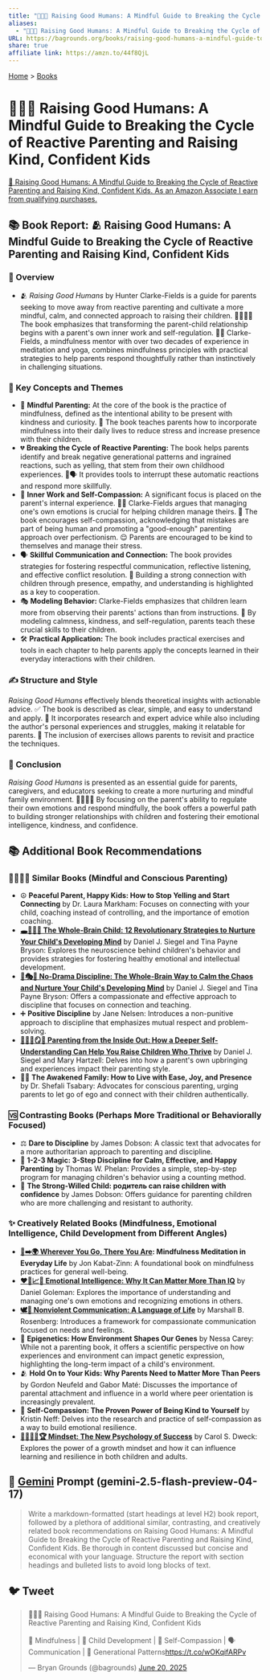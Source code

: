 ```yaml
---
title: "🌱👼🏼 Raising Good Humans: A Mindful Guide to Breaking the Cycle of Reactive Parenting and Raising Kind, Confident Kids"
aliases:
  - "🌱👼🏼 Raising Good Humans: A Mindful Guide to Breaking the Cycle of Reactive Parenting and Raising Kind, Confident Kids"
URL: https://bagrounds.org/books/raising-good-humans-a-mindful-guide-to-breaking-the-cycle-of-reactive-parenting-and-raising-kind-confident-kids
share: true
affiliate link: https://amzn.to/44f8QjL
---
```

[Home](../index.md) > [Books](./index.md)  
# 🌱👼🏼 Raising Good Humans: A Mindful Guide to Breaking the Cycle of Reactive Parenting and Raising Kind, Confident Kids  
[🛒 Raising Good Humans: A Mindful Guide to Breaking the Cycle of Reactive Parenting and Raising Kind, Confident Kids. As an Amazon Associate I earn from qualifying purchases.](https://amzn.to/44f8QjL)  
  
## 📚 Book Report: 🫂 Raising Good Humans: A Mindful Guide to Breaking the Cycle of Reactive Parenting and Raising Kind, Confident Kids  
  
### 📖 Overview  
  
* 🫂 *Raising Good Humans* by Hunter Clarke-Fields is a guide for parents seeking to move away from reactive parenting and cultivate a more mindful, calm, and connected approach to raising their children. 👨‍👩‍👧‍👦 The book emphasizes that transforming the parent-child relationship begins with a parent's own inner work and self-regulation. 🧘‍♀️ Clarke-Fields, a mindfulness mentor with over two decades of experience in meditation and yoga, combines mindfulness principles with practical strategies to help parents respond thoughtfully rather than instinctively in challenging situations.  
  
### 🔑 Key Concepts and Themes  
  
* 🧠 **Mindful Parenting:** At the core of the book is the practice of mindfulness, defined as the intentional ability to be present with kindness and curiosity. 🙏 The book teaches parents how to incorporate mindfulness into their daily lives to reduce stress and increase presence with their children.  
* 💔 **Breaking the Cycle of Reactive Parenting:** The book helps parents identify and break negative generational patterns and ingrained reactions, such as yelling, that stem from their own childhood experiences. 🚫🗣️ It provides tools to interrupt these automatic reactions and respond more skillfully.  
* 💖 **Inner Work and Self-Compassion:** A significant focus is placed on the parent's internal experience. 🧘‍♀️ Clarke-Fields argues that managing one's own emotions is crucial for helping children manage theirs. 🥰 The book encourages self-compassion, acknowledging that mistakes are part of being human and promoting a "good-enough" parenting approach over perfectionism. 😌 Parents are encouraged to be kind to themselves and manage their stress.  
* 🗣️ **Skillful Communication and Connection:** The book provides strategies for fostering respectful communication, reflective listening, and effective conflict resolution. 🤝 Building a strong connection with children through presence, empathy, and understanding is highlighted as a key to cooperation.  
* 🎭 **Modeling Behavior:** Clarke-Fields emphasizes that children learn more from observing their parents' actions than from instructions. 🌟 By modeling calmness, kindness, and self-regulation, parents teach these crucial skills to their children.  
* 🛠️ **Practical Application:** The book includes practical exercises and tools in each chapter to help parents apply the concepts learned in their everyday interactions with their children.  
  
### ✍️ Structure and Style  
  
*Raising Good Humans* effectively blends theoretical insights with actionable advice. ✅ The book is described as clear, simple, and easy to understand and apply. 🔬 It incorporates research and expert advice while also including the author's personal experiences and struggles, making it relatable for parents. 🔄 The inclusion of exercises allows parents to revisit and practice the techniques.  
  
### 🎯 Conclusion  
  
*Raising Good Humans* is presented as an essential guide for parents, caregivers, and educators seeking to create a more nurturing and mindful family environment. 👨‍👩‍👧‍👦 By focusing on the parent's ability to regulate their own emotions and respond mindfully, the book offers a powerful path to building stronger relationships with children and fostering their emotional intelligence, kindness, and confidence.  
  
## 📚 Additional Book Recommendations  
  
### 👨‍👩‍👧‍👦 Similar Books (Mindful and Conscious Parenting)  
  
* ☮️ **Peaceful Parent, Happy Kids: How to Stop Yelling and Start Connecting** by Dr. Laura Markham: Focuses on connecting with your child, coaching instead of controlling, and the importance of emotion coaching.  
* **[🕳️🧠👶🏽 The Whole-Brain Child: 12 Revolutionary Strategies to Nurture Your Child's Developing Mind](./the-whole-brain-child.md)** by Daniel J. Siegel and Tina Payne Bryson: Explores the neuroscience behind children's behavior and provides strategies for fostering healthy emotional and intellectual development.  
* **[🚫🎭🧠 No-Drama Discipline: The Whole-Brain Way to Calm the Chaos and Nurture Your Child's Developing Mind](./no-drama-discipline.md)** by Daniel J. Siegel and Tina Payne Bryson: Offers a compassionate and effective approach to discipline that focuses on connection and teaching.  
* ➕ **Positive Discipline** by Jane Nelsen: Introduces a non-punitive approach to discipline that emphasizes mutual respect and problem-solving.  
* **[🤱🏼🤿🪞🌱 Parenting from the Inside Out: How a Deeper Self-Understanding Can Help You Raise Children Who Thrive](./parenting-from-the-inside-out-how-a-deeper-self-understanding-can-help-you-raise-children-who-thrive.md)** by Daniel J. Siegel and Mary Hartzell: Delves into how a parent's own upbringing and experiences impact their parenting style.  
* 🧘‍♀️ **The Awakened Family: How to Live with Ease, Joy, and Presence** by Dr. Shefali Tsabary: Advocates for conscious parenting, urging parents to let go of ego and connect with their children authentically.  
  
### 🆚 Contrasting Books (Perhaps More Traditional or Behaviorally Focused)  
  
* ⚖️ **Dare to Discipline** by James Dobson: A classic text that advocates for a more authoritarian approach to parenting and discipline.  
* 🔢 **1-2-3 Magic: 3-Step Discipline for Calm, Effective, and Happy Parenting** by Thomas W. Phelan: Provides a simple, step-by-step program for managing children's behavior using a counting method.  
* 💪 **The Strong-Willed Child: родитель can raise children with confidence** by James Dobson: Offers guidance for parenting children who are more challenging and resistant to authority.  
  
### ✨ Creatively Related Books (Mindfulness, Emotional Intelligence, Child Development from Different Angles)  
  
* **[👣➡️🌍 Wherever You Go, There You Are](./wherever-you-go-there-you-are.md): Mindfulness Meditation in Everyday Life** by Jon Kabat-Zinn: A foundational book on mindfulness practices for general well-being.  
* **[❤️🧠📈🤔 Emotional Intelligence: Why It Can Matter More Than IQ](./emotional-intelligence.md)** by Daniel Goleman: Explores the importance of understanding and managing one's own emotions and recognizing emotions in others.  
* **[🕊️🤝 Nonviolent Communication: A Language of Life](./nonviolent-communication.md)** by Marshall B. Rosenberg: Introduces a framework for compassionate communication focused on needs and feelings.  
* 🧬 **Epigenetics: How Environment Shapes Our Genes** by Nessa Carey: While not a parenting book, it offers a scientific perspective on how experiences and environment can impact genetic expression, highlighting the long-term impact of a child's environment.  
* 🫂 **Hold On to Your Kids: Why Parents Need to Matter More Than Peers** by Gordon Neufeld and Gabor Maté: Discusses the importance of parental attachment and influence in a world where peer orientation is increasingly prevalent.  
* 💖 **Self-Compassion: The Proven Power of Being Kind to Yourself** by Kristin Neff: Delves into the research and practice of self-compassion as a way to build emotional resilience.  
* **[🌱🧘🏼‍♀️🏆 Mindset: The New Psychology of Success](./mindset.md)** by Carol S. Dweck: Explores the power of a growth mindset and how it can influence learning and resilience in both children and adults.  
  
## 💬 [Gemini](../software/gemini.md) Prompt (gemini-2.5-flash-preview-04-17)  
> Write a markdown-formatted (start headings at level H2) book report, followed by a plethora of additional similar, contrasting, and creatively related book recommendations on Raising Good Humans: A Mindful Guide to Breaking the Cycle of Reactive Parenting and Raising Kind, Confident Kids. Be thorough in content discussed but concise and economical with your language. Structure the report with section headings and bulleted lists to avoid long blocks of text.  
  
## 🐦 Tweet  
<blockquote class="twitter-tweet" data-theme="dark"><p lang="en" dir="ltr">🌱👼🏼 Raising Good Humans: A Mindful Guide to Breaking the Cycle of Reactive Parenting and Raising Kind, Confident Kids<br><br>🧘 Mindfulness | 👶 Child Development | 💖 Self-Compassion | 🗣️ Communication | 🔄 Generational Patterns<a href="https://t.co/wOKqifARPv">https://t.co/wOKqifARPv</a></p>&mdash; Bryan Grounds (@bagrounds) <a href="https://twitter.com/bagrounds/status/1936119317860696282?ref_src=twsrc%5Etfw">June 20, 2025</a></blockquote> <script async src="https://platform.twitter.com/widgets.js" charset="utf-8"></script>